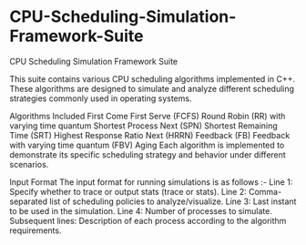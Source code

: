 # CPU-Scheduling-Simulation-Framework-Suite

CPU Scheduling Simulation Framework Suite

This suite contains various CPU scheduling algorithms implemented in C++. These algorithms are designed to simulate and analyze different scheduling strategies commonly used in operating systems.

Algorithms Included First Come First Serve (FCFS) Round Robin (RR) with varying time quantum Shortest Process Next (SPN) Shortest Remaining Time (SRT) Highest Response Ratio Next (HRRN) Feedback (FB) Feedback with varying time quantum (FBV) Aging Each algorithm is implemented to demonstrate its specific scheduling strategy and behavior under different scenarios.

Input Format The input format for running simulations is as follows :-
                      Line 1: Specify whether to trace or output stats (trace or stats). 
                      Line 2: Comma-separated list of scheduling policies to analyze/visualize. 
                      Line 3: Last instant to be used in the simulation. 
                      Line 4: Number of processes to simulate. Subsequent lines: Description of each process according to the algorithm requirements.
